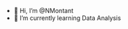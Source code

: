 - 👋 Hi, I’m @NMontant
- 🌱 I’m currently learning Data Analysis


<!---
NMontant/NMontant is a ✨ special ✨ repository because its `README.md` (this file) appears on your GitHub profile.
You can click the Preview link to take a look at your changes.
--->
